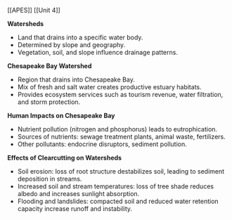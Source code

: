 [[APES]]
[[Unit 4]]


**Watersheds**

* Land that drains into a specific water body.
* Determined by slope and geography.
* Vegetation, soil, and slope influence drainage patterns.

**Chesapeake Bay Watershed**

* Region that drains into Chesapeake Bay.
* Mix of fresh and salt water creates productive estuary habitats.
* Provides ecosystem services such as tourism revenue, water filtration, and storm protection.

**Human Impacts on Chesapeake Bay**

* Nutrient pollution (nitrogen and phosphorus) leads to eutrophication.
* Sources of nutrients: sewage treatment plants, animal waste, fertilizers.
* Other pollutants: endocrine disruptors, sediment pollution.

**Effects of Clearcutting on Watersheds**

* Soil erosion: loss of root structure destabilizes soil, leading to sediment deposition in streams.
* Increased soil and stream temperatures: loss of tree shade reduces albedo and increases sunlight absorption.
* Flooding and landslides: compacted soil and reduced water retention capacity increase runoff and instability.
